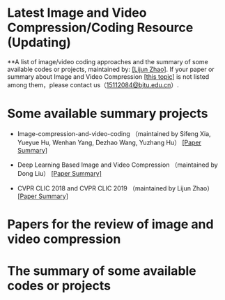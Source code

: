 # 

# Latest Image and Video Compression/Coding Resource (Updating)

**A list of image/video coding approaches and the summary of some available codes or projects, maintained by: [[Lijun Zhao]](https://mdcnn.github.io/). If your paper or summary about Image and Video Compression [[this topic]](https://www.researchgate.net/project/CNN-based-image-processing-and-compression?_sg=x0ou1PAOHzs6nyqwmZBlc8JlZG_fTOgxkbwkDcZh3iVzB5b-VHOm6RNam01PP-0_cRtytWcpozAsJnUqoIthxWGnlbTepazyBNJV) is not listed among them，please contact us（15112084@bjtu.edu.cn）.

# Some available summary projects

   * Image-compression-and-video-coding （maintained by Sifeng Xia, Yueyue Hu, Wenhan Yang, Dezhao Wang, Yuzhang Hu） [[Paper Summary]](https://github.com/flyywh/Image-compression-and-video-coding)
   
   * Deep Learning Based Image and Video Compression （maintained by Dong Liu） [[Paper Summary]](http://staff.ustc.edu.cn/~dongeliu/dlc.html)
   
   * CVPR CLIC 2018 and CVPR CLIC 2019 （maintained by Lijun Zhao）[[Paper Summary]](https://github.com/mdcnn/CVPR-CLIC-Challenge)
  
# Papers for the review of image and video compression 
   
# The summary of some available codes or projects 

